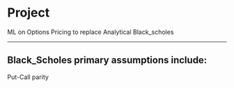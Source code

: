 # Project
ML on Options Pricing to replace Analytical Black_scholes

--------
## Black_Scholes primary assumptions include:
Put-Call parity
